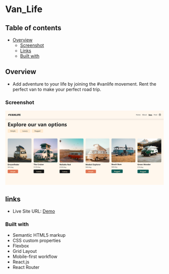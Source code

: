 # Van_Life

## Table of contents

- [Overview](#overview)
  - [Screenshot](#screenshot)
  - [Links](#links)
  - [Built with](#built-with)

## Overview

- Add adventure to your life by joining the #vanlife movement. Rent the perfect van to make your perfect road trip.

### Screenshot

![Design preview](./src/assets/images/Screenshot.png)

## links

- Live Site URL: [Demo](https://main--vans-life-app.netlify.app/)

### Built with

- Semantic HTML5 markup
- CSS custom properties
- Flexbox
- Grid Layout
- Mobile-first workflow
- React.js
- React Router

